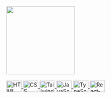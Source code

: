 <div>
  <a href="https://github.com/joaoribeiro74">
  <img height="180em" src="https://github-readme-stats.vercel.app/api/top-langs/?username=joaoribeiro74&layout=compact&langs_count=16&theme=dark"/>
</div>

<div style="display: inline_block"><br>
   <img align="center" alt="HTML" height="30" width="40" src="https://cdn.jsdelivr.net/gh/devicons/devicon@latest/icons/html5/html5-plain.svg" />
  <img align="center" alt="CSS" height="30" width="40" src="https://cdn.jsdelivr.net/gh/devicons/devicon@latest/icons/css3/css3-plain.svg" />
  <img align="center" alt="Tailwind" height="30" width="40" src="https://cdn.jsdelivr.net/gh/devicons/devicon@latest/icons/tailwindcss/tailwindcss-original.svg" />
    <img align="center" alt="JavaScript" height="30" width="40" src="https://cdn.jsdelivr.net/gh/devicons/devicon@latest/icons/javascript/javascript-plain.svg" />
  <img align="center" alt="TypeScript" height="30" width="40" src="https://cdn.jsdelivr.net/gh/devicons/devicon@latest/icons/typescript/typescript-plain.svg" />
  <img align="center" alt="React-Native" height="30" width="40" src="https://cdn.jsdelivr.net/gh/devicons/devicon@latest/icons/react/react-original.svg" />
</div>
          
